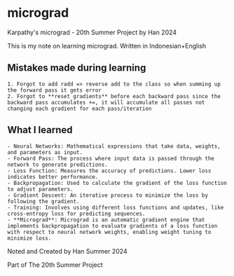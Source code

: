 # micrograd
Karpathy's micrograd - 20th Summer Project by Han 2024 

This is my note on learning micrograd. 
Written in Indonesian+English

## Mistakes made during learning
    1. Forgot to add radd => reverse add to the class so when summing up the forward pass it gets error
    2. Forgot to **reset gradients** before each backward pass since the backward pass accumulates +=, it will accumulate all passes not changing each gradient for each pass/iteration

## What I learned
    - Neural Networks: Mathematical expressions that take data, weights, and parameters as input.
    - Forward Pass: The process where input data is passed through the network to generate predictions.
    - Loss Function: Measures the accuracy of predictions. Lower loss indicates better performance.
    - Backpropagation: Used to calculate the gradient of the loss function to adjust parameters.
    - Gradient Descent: An iterative process to minimize the loss by following the gradient.
    - Training: Involves using different loss functions and updates, like cross-entropy loss for predicting sequences.
    - **Micrograd**: Micrograd is an automatic gradient engine that implements backpropagation to evaluate gradients of a loss function with respect to neural network weights, enabling weight tuning to minimize loss.

Noted and Created by Han Summer 2024

Part of The 20th Summer Project
